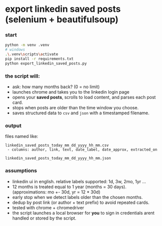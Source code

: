 # export linkedin saved posts (selenium + beautifulsoup)


### start

```bash
python -m venv .venv
# windows
.\.venv\scripts\activate
pip install -r requirements.txt
python export_linkedin_saved_posts.py
```

### the script will:

- ask: how many months back? (0 = no limit)
- launches chrome and takes you to the linkedin login page
- opens your **saved posts**, scrolls to load content, and parses each post card.
- stops when posts are older than the time window you choose.
- saves structured data to `csv` and `json` with a timestamped filename.


### output

files named like: 
```
linkedin_saved_posts_today_mm_dd_yyyy_hh_mm.csv
 - columns: author, link, text, date_label, date_approx, extracted_on

linkedin_saved_posts_today_mm_dd_yyyy_hh_mm.json
```

### assumptions

 - linkedin ui in english. relative labels supported: 1d, 3w, 2mo, 1yr …
 - 12 months is treated equal to 1 year (months = 30 days). (approximations: mo +- 30d, yr = 12 * 30d)
 - early stop when we detect labels older than the chosen months.
 - dedup by post link (or author + text prefix) to avoid repeated cards.
 - tested with chrome + chromedriver 
 - the script launches a local browser for **you** to sign in credentials arent handled or stored by the script.



